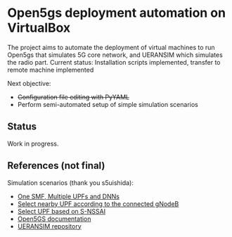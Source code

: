 # Open5gs deployment automation on VirtualBox
The project aims to automate the deployment of virtual machines
to run Open5gs that simulates 5G core network, and UERANSIM which simulates the radio part.
Current status: Installation scripts implemented, transfer to remote machine implemented

Next objective:
- ~~Configuration file editing with PyYAML~~
- Perform semi-automated setup of simple simulation scenarios

## Status
Work in progress.

## References (not final)
Simulation scenarios (thank you s5uishida):
- [One SMF, Multiple UPFs and DNNs](https://github.com/s5uishida/open5gs_5gc_ueransim_sample_config)
- [Select nearby UPF according to the connected gNodeB](https://github.com/s5uishida/open5gs_5gc_ueransim_nearby_upf_sample_config)
- [Select UPF based on S-NSSAI](https://github.com/s5uishida/open5gs_5gc_ueransim_snssai_upf_sample_config)
- [Open5GS documentation](https://open5gs.org/open5gs/docs/)
- [UERANSIM repository](https://github.com/aligungr/UERANSIM)
